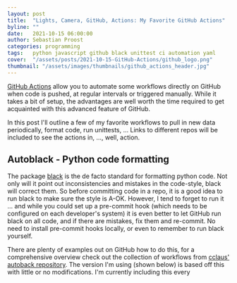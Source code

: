 ```yaml
---
layout: post
title:  "Lights, Camera, GitHub, Actions: My Favorite GitHub Actions"
byline: ""
date:   2021-10-15 06:00:00
author: Sebastian Proost
categories: programming
tags:	python javascript github black unittest ci automation yaml
cover:  "/assets/posts/2021-10-15-GitHub-Actions/github_logo.png"
thumbnail: "/assets/images/thumbnails/github_actions_header.jpg"
---
```


[GitHub Actions] allow you to automate some workflows directly on GitHub when code is pushed, at regular intervals or
triggered manually. While it takes a bit of setup, the advantages are well worth the time required to get
acquainted with this advanced feature of GitHub.

In this post I'll outline a few of my favorite workflows to pull in new data periodically, format code, run unittests, 
... Links to different repos will be included to see the actions in, ..., well, action.

## Autoblack - Python code formatting

The package [black] is the de facto standard for formatting python code. Not only will it point out inconsistencies and 
mistakes in the code-style, black will correct them. So before committing code in a repo, it is a good idea to run
black to make sure the style is A-OK. However, I tend to forget to run it ... and while you could set up a pre-commit
hook (which needs to be configured on each developer's system) it is even better to let GitHub run black on all 
code, and if there are mistakes, fix them and re-commit. No need to install pre-commit hooks locally, or even to 
remember to run black yourself. 

There are plenty of examples out on GitHub how to do this, for a comprehensive overview check out the collection
of workflows from [cclaus' autoback repository](https://github.com/cclauss/autoblack). The version I'm using (shown
below) is based off this with little or no modifications. I'm currently including this every



[GitHub Actions]: https://github.com/features/actions
[black]: https://github.com/psf/black
